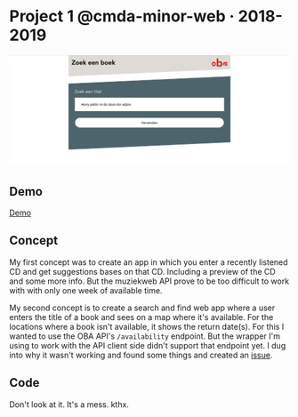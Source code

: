 # Project 1 @cmda-minor-web · 2018-2019

<!-- ## Zoek in de de collectie van de OBA

Het project vindt plaats bij de Centrale OBA. Maandagochtend is om 10.00 uur de kickoff, vrijdag zijn de presentaties van de resultaten. In een week bouwt iedere student een eigen prototype dat bezoekers kan helpen om items uit de OBA collectie te vinden. Technieken geleerd bij [CSS to the Rescue](https://github.com/cmda-minor-web/css-to-the-rescue-1819) en [Web App from Scratch](https://github.com/cmda-minor-web/web-app-from-scratch-1819) worden toegepast bij het bouwen van de de prototypes.

We verzamelen maandagochtend om 09.45 op de 1e verdieping van de Centrale OBA, [Oosterdokskade 143](https://www.google.com/maps/place/OBA+library+of+Amsterdam/@52.3756983,4.9082087,15z/data=!4m2!3m1!1s0x0:0x6b97f693e6ecb494?ved=2ahUKEwioo6OrzubgAhWLNOwKHR6KDQgQ_BIwCnoECAYQCA). -->

![Screenshot](src/images/app-screenshot.png)

## Demo
[Demo](https://jeroenvanberkum.nl/project-1-1819/)

## Concept
My first concept was to create an app in which you enter a recently listened CD and get suggestions bases on that CD. Including a preview of the CD and some more info. But the muziekweb API prove to be too difficult to work with with only one week of available time.  

My second concept is to create a search and find web app where a user enters the title of a book and sees on a map where it's available. For the locations where a book isn't available, it shows the return date(s). For this I wanted to use the OBA API's `/availability` endpoint. But the wrapper I'm using to work with the API client side didn't support that endpoint yet. I dug into why it wasn't working and found some things and created an [issue](https://github.com/maanlamp/OBA-wrapper/issues/2).

## Code
Don't look at it. It's a mess. kthx.
